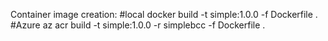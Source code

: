 Container image creation:
#local
docker build -t simple:1.0.0 -f Dockerfile .
#Azure
az acr build -t simple:1.0.0 -r simplebcc -f Dockerfile . 
